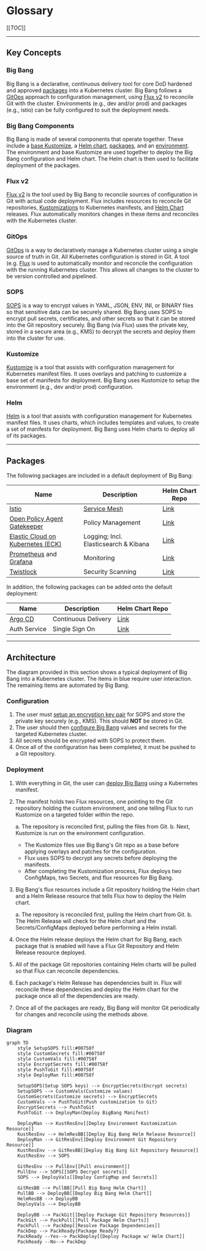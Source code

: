 # Glossary

[[_TOC_]]

---

## Key Concepts

### Big Bang

Big Bang is a declarative, continuous delivery tool for core DoD hardened and approved [packages](#packages) into a Kubernetes cluster. Big Bang follows a [GitOps](#gitops) approach to configuration management, using [Flux v2](#flux-v2) to reconcile Git with the cluster. Environments (e.g., dev and/or prod) and packages (e.g., istio) can be fully configured to suit the deployment needs.

### Big Bang Components

Big Bang is made of several components that operate together. These include a [base Kustomize](../../base/), a [Helm chart](../../chart), [packages](../../chart/templates), and an [environment](https://repo1.dso.mil/big-bang/customers/template). The environment and base Kustomize are used together to deploy the Big Bang configuration and Helm chart. The Helm chart is then used to facilitate deployment of the packages.

### Flux v2

[Flux v2](https://toolkit.fluxcd.io/) is the tool used by Big Bang to reconcile sources of configuration in Git with actual code deployment. Flux includes resources to reconcile Git repositories, [Kustomizations](https://kustomize.io/) to Kubernetes manifests, and [Helm Chart](https://helm.sh/docs/topics/charts/) releases. Flux automatically monitors changes in these items and reconciles with the Kubernetes cluster.

### GitOps

[GitOps](https://fluxcd.io/flux/concepts/#gitops) is a way to declaratively manage a Kubernetes cluster using a single source of truth in Git. All Kubernetes configuration is stored in Git. A tool (e.g. [Flux](#flux-v2) is used to automatically monitor and reconcile the configuration with the running Kubernetes cluster. This allows all changes to the cluster to be version controlled and pipelined.

### SOPS

[SOPS](https://github.com/mozilla/sops) is a way to encrypt values in YAML, JSON, ENV, INI, or BINARY files so that sensitive data can be securely shared. Big Bang uses SOPS to encrypt pull secrets, certificates, and other secrets so that it can be stored into the Git repository securely. Big Bang (via Flux) uses the private key, stored in a secure area (e.g., KMS) to decrypt the secrets and deploy them into the cluster for use.

### Kustomize

[Kustomize](https://kustomize.io/) is a tool that assists with configuration management for Kubernetes manifest files.  It uses overlays and patching to customize a base set of manifests for deployment. Big Bang uses Kustomize to setup the environment (e.g., dev and/or prod) configuration.

### Helm

[Helm](https://helm.sh/) is a tool that assists with configuration management for Kubernetes manifest files. It uses charts, which includes templates and values, to create a set of manifests for deployment. Big Bang uses Helm charts to deploy all of its packages.

---

## Packages

The following packages are included in a default deployment of Big Bang:

|Name|Description|Helm Chart Repo|
|--|--|--|
|[Istio](https://istio.io/)|[Service Mesh](https://www.redhat.com/en/topics/microservices/what-is-a-service-mesh)|[Link](https://repo1.dso.mil/big-bang/product/packages/servicemesh.git)|
|[Open Policy Agent Gatekeeper](https://github.com/open-policy-agent/gatekeeper)| Policy Management | [Link](https://repo1.dso.mil/big-bang/product/packages/policy.git)|
|[Elastic Cloud on Kubernetes (ECK)](https://www.elastic.co/guide/en/cloud-on-k8s/current/index.html)| Logging; Incl. Elasticsearch & Kibana |[Link](https://repo1.dso.mil/big-bang/product/packages/elasticsearch-kibana.git)|
|[Prometheus](https://prometheus.io/) and [Grafana](https://grafana.com/)| Monitoring |[Link](https://repo1.dso.mil/big-bang/product/packages/monitoring.git)|
|[Twistlock](https://www.paloaltonetworks.com/prisma/cloud)| Security Scanning |[Link](https://repo1.dso.mil/big-bang/product/packages/twistlock.git)|

In addition, the following packages can be added onto the default deployment:

|Name|Description|Helm Chart Repo|
|--|--|--|
|[Argo CD](https://argoproj.github.io/argo-cd/)| Continuous Delivery |[Link](https://repo1.dso.mil/big-bang/product/packages/argocd.git)|
|Auth Service|Single Sign On|[Link](https://repo1.dso.mil/big-bang/product/packages/authservice.git)

---

## Architecture

The diagram provided in this section shows a typical deployment of Big Bang into a Kubernetes cluster. The items in blue require user interaction. The remaining items are automated by Big Bang.

### Configuration

1. The user must [setup an encryption key pair](./encryption.md) for SOPS and store the private key securely (e.g., KMS). This should **NOT** be stored in Git.
1. The user should then [configure Big Bang](../configuration/configuration.md) values and secrets for the targeted Kubernetes cluster.
1. All secrets should be encrypted with SOPS to protect them.
1. Once all of the configuration has been completed, it must be pushed to a Git repository.

### Deployment

1. With everything in Git, the user can [deploy Big Bang](./deployment.md) using a Kubernetes manifest.
1. The manifest holds two Flux resources, one pointing to the Git repository holding the custom environment, and one telling Flux to run Kustomize on a targeted folder within the repo.

    a. The repository is reconciled first, pulling the files from Git.
    b. Next, Kustomize is run on the environment configuration.

      - The Kustomize files use Big Bang's Git repo as a base before applying overlays and patches for the configuration.
      - Flux uses SOPS to decrypt any secrets before deploying the manifests.
      - After completing the Kustomization process, Flux deploys two ConfigMaps, two Secrets, and flux resources for Big Bang.
1. Big Bang's flux resources include a Git repository holding the Helm chart and a Helm Release resource that tells Flux how to deploy the Helm chart.

    a. The repository is reconciled first, pulling the Helm chart from Git.
    b. The Helm Release will check for the Helm chart and the Secrets/ConfigMaps deployed before performing a Helm install.
1. Once the Helm release deploys the Helm chart for Big Bang, each package that is enabled will have a Flux Git Repository and Helm Release resource deployed.
1. All of the package Git repositories containing Helm charts will be pulled so that Flux can reconcile dependencies.
1. Each package's Helm Release has dependencies built in. Flux will reconcile these dependencies and deploy the Helm chart for the package once all of the dependencies are ready.
1. Once all of the packages are ready, Big Bang will monitor Git periodically for changes and reconcile using the methods above.

### Diagram

```mermaid
graph TD
    style SetupSOPS fill:#00758f
    style CustomSecrets fill:#00758f
    style CustomVals fill:#00758f
    style EncryptSecrets fill:#00758f
    style PushToGit fill:#00758f
    style DeployMan fill:#00758f

    SetupSOPS(Setup SOPS keys) --> EncryptSecrets(Encrypt secrets)
    SetupSOPS --> CustomVals(Customize values)
    CustomSecrets(Customize secrets) --> EncryptSecrets
    CustomVals --> PushToGit(Push customization to Git)
    EncryptSecrets --> PushToGit
    PushToGit --> DeployMan(Deploy BigBang Manifest)

    DeployMan --> KustResEnv[[Deploy Environment Kustomization Resource]]
    KustResEnv --> HelmResBB[[Deploy Big Bang Helm Release Resource]]
    DeployMan --> GitResEnv[[Deploy Environment Git Repository Resource]]
    KustResEnv --> GitResBB[[Deploy Big Bang Git Repository Resource]]
    KustResEnv --> SOPS

    GitResEnv --> PullEnv[[Pull environment]]
    PullEnv --> SOPS[[SOPS Decrypt secrets]]
    SOPS --> DeployVals[[Deploy ConfigMap and Secrets]]

    GitResBB --> PullBB[[Pull Big Bang Helm Chart]]
    PullBB --> DeployBB[[Deploy Big Bang Helm Chart]]
    HelmResBB --> DeployBB
    DeployVals --> DeployBB

    DeployBB --> PackGit[[Deploy Package Git Repository Resources]]
    PackGit --> PackPull[[Pull Package Helm Charts]]
    PackPull --> PackDep[[Resolve Package Dependencies]]
    PackDep --> PackReady{Package Ready?}
    PackReady --Yes--> PackDeploy[[Deploy Package w/ Helm Chart]]
    PackReady --No--> PackDep
```

